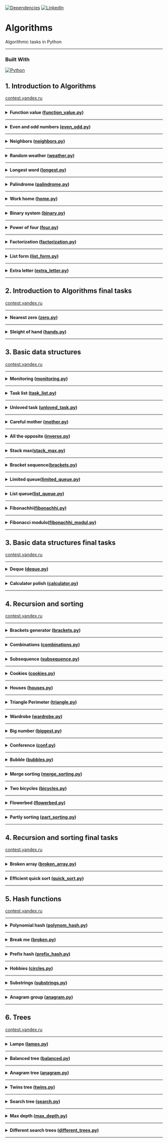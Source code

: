[![Dependencies][dependency-shield]][dependency-url]
[![LinkedIn][linkedin-shield]][linkedin-url]

# Algorithms

Algorithmic tasks in Python

---

### Built With

[![Python][Python.io]][Python-url]

## 1. Introduction to Algorithms

[contest.yandex.ru](https://contest.yandex.ru/contest/23389/problems/)

---

<details>
<summary>
<b>Function value (<a href="introduction_to_algorithms/function_value.py">function_value.py</a>)</b>
</summary>

#### Description

Vasya is doing a math test: he calculates the value of functions at various points. The weather is fine, and friends
invite Vasya to go for a walk. But the boy decided to finish the test first and only after that go to his friends.
Unfortunately, Vasya does not know how to program yet. But you know how. Help Vasya write the code for the function that
calculates y = ax2 + bx + c. Write a program that will use the coefficients a, b, c and the number x to display the
value of the function at the point x.

#### Enter form

Integers a, x, b, c are given as input separated by a space. At the end of the input is a line break.

#### Expected output

Print one number — the value of the function at the point x.

#### Example

Enter: -8 -5 -2 7
Output: -183

</details>

------

<details>
<summary>
<b>Even and odd numbers (<a href="introduction_to_algorithms/even_odd.py">even_odd.py</a>)</b>
</summary>

#### Description

Imagine an online subway game where the player presses a button and three random numbers appear on the screen. If all
three numbers are of the same parity, the player wins.

Write a program that uses three numbers to determine whether a player has won or not.

#### Enter form

The first line contains three random integers a, b and c. Numbers do not exceed 109 modulo.

#### Expected output

Print "WIN" if the player won, and "FAIL" otherwise.

#### Example

Enter: 7 11 7
Output: WIN

</details>

------
<details>
<summary>
<b>Neighbors (<a href="introduction_to_algorithms/neighbors.py">neighbors.py</a>)</b>
</summary>

#### Description

Given a matrix. You need to write a function that for an element returns all of its neighbors. A neighbor is an element
that is one cell away from the current one to the left, right, up, or down. Diagonal elements are not considered
adjacent.

For example, in matrix A, neighboring elements for (0, 0) will be 2 and 0. And for (2, 1) - 1, 2, 7, 7.

![neighbors.png](neighbors.png)

#### Enter form

The first line contains n — the number of matrix rows. In the second - the number of columns m. The numbers m and n do
not exceed 1000. The next n lines contain a matrix. The elements of the matrix are integers, modulo not exceeding 1000.
The last two lines contain the coordinates of the element whose neighbors are to be found. Indexing starts from zero.

#### Expected output

Type the numbers you need in ascending order, separated by a space.

#### Example

Enter:  
4  
3  
1 2 3  
0 2 6  
7 4 1  
2 7 0  
3  
0

Output: 7 7

</details>

------

<details>
<summary>
<b>Random weather (<a href="introduction_to_algorithms/weather.py">weather.py</a>)</b>
</summary>

#### Description

Your city's weather service has decided to explore the weather in a new way.

Under the air temperature on a particular day, we mean the maximum temperature on that day.

Under the randomness of the weather for n days, the service understands the number of days in which the temperature is
strictly higher than the day before (if such exists) and on the day after the current one (if such exists). For example,
if for 5 days the maximum air temperature was [1, 2, 5, 4, 8] degrees, then the randomness for this period is 2: the
described conditions were fulfilled on the 3rd and 5th days.

Determine the chaotic weather for this period from daily temperature readings.

Note that if the number of readings is n=1, then the only day will be chaotic.

#### Enter form

The first line contains an integer n, the length of the measurement period in days, 1 ≤ n≤ 105. The second line contains
n integers, the temperature values on each of the n days. Temperature values do not exceed 273 modulo.

#### Expected output

Print a single number — randomness for the given period.

#### Example

Enter:  
7  
-1 -10 -8 0 2 0 5

Output: 3

</details>

------

<details>
<summary>
<b>Longest word (<a href="introduction_to_algorithms/longest.py">longest.py</a>)</b>
</summary>

#### Description

To prepare for the seminar, Gaucher should read an article on effective management. Since Gosha wants to plan the day in
advance, he needs to estimate the complexity of the article.

He came up with this evaluation method: a random sentence is taken from the text and the longest word is searched for in
it. Its length will be the conditional complexity of the article.

Help Gosha cope with this task.

#### Enter form

The first line contains the text length L (1 ≤ L ≤ 105).

The next line contains text consisting of lowercase Latin letters and spaces. A word is a sequence of letters not
separated by spaces. Spaces can be at the very beginning of the line and at the very end of it. The text ends with a
line break, this character is not included in the number of other L characters.

#### Expected output

In the first line print the longest word. In the second line print its length. If there are several suitable words,
print the one that occurs first.

#### Example

Enter:  
19  
i love segment tree

Output:  
segment  
7

</details>

------

<details>
<summary>
<b>Palindrome (<a href="introduction_to_algorithms/palindrome.py">palindrome.py</a>)</b>
</summary>

#### Description

Help Vasya understand if the phrase will be a palindrome‎. Only letters and numbers are counted, uppercase and lowercase
letters are considered the same.

The solution should run in O(N), where N is the length of the input string.

#### Enter form

A single line contains a phrase or a word. Letters can only be Latin. The length of the text does not exceed 20,000
characters.

The phrase can consist of lowercase and uppercase Latin letters, numbers, punctuation marks.

#### Expected output

Print "True" if the phrase is a palindrome, and "False" if it is not.

#### Example

Enter: A man, a plan, a canal: Panama

Output: True

</details>

------

<details>
<summary>
<b>Work home (<a href="introduction_to_algorithms/home.py">home.py</a>)</b>
</summary>

#### Description

Vasya has implemented a function that converts an integer from decimal to binary. But it doesn't seem to work out very
well.

Try to write a more efficient program.

Do not use the built-in language tools for converting numbers into binary representation.

#### Enter form

The input is an integer in the range from 0 to 10000.

#### Expected output

Print the binary representation of this number.

#### Example

Enter: 5

Output: 101

</details>

------

<details>
<summary>
<b>Binary system (<a href="introduction_to_algorithms/binary.py">binary.py</a>)</b>
</summary>

#### Description

Timothy wrote down two numbers in the binary system and asked Gosha to print their sum, also in the binary system. The
ability to add binary numbers built into the programming language cannot be used. Help Gosha solve the problem.

The solution should run in O(N), where N is the number of digits of the maximum number in the input.

#### Enter form

Two numbers in binary notation, each on a separate line. The length of each number does not exceed 10,000 characters.

#### Expected output

One number in the binary system.

#### Example

Enter:  
1010  
1011

Output: 10101

</details>

------

<details>
<summary>
<b>Power of four (<a href="introduction_to_algorithms/four.py">four.py</a>)</b>
</summary>

#### Description

Write a program that determines whether a positive integer is a power of 4.

Hint: the power of four will be all numbers of the form 4n, where n is a non-negative integer.

#### Enter form

The input is an integer in the range from 1 to 10000.

#### Expected output

Print "True" if the number is a power of four, "False" otherwise.

#### Example

Enter: 15

Output: False

</details>

------

<details>
<summary>
<b>Factorization (<a href="introduction_to_algorithms/factorization.py">factorization.py</a>)</b>
</summary>

#### Description

The fundamental theorem of arithmetic says: any number can be decomposed into a product of prime factors in a unique
way, up to their permutation. For example:

The number 8 can be represented as 2 × 2 × 2.
The number 50 is like 2 x 5 x 5 (or 5 x 5 x 2, or 5 x 2 x 5). The three variants differ only in the order of the
multipliers.
Factoring a number into prime factors is called factoring a number.

Write a program that factorizes the given number.

#### Enter form

The single line contains the number n (2 ≤ n ≤ 109) to be factorized.

#### Expected output

Print, in non-decreasing order, the prime factors into which the number n is decomposed.

#### Example

Enter: 100

Output: 2 2 5 5

</details>

------

<details>
<summary>
<b>List form (<a href="introduction_to_algorithms/list_form.py">list_form.py</a>)</b>
</summary>

#### Description

Vasya asked Alla to help solve the problem. This time in informatics.

For a non-negative integer X, the list form is an array of its digits from left to right. For example, for 1231 the list
form would be [1,2,3,1]. The input is the number of digits of the number X, the list form of the non-negative number X
and the non-negative number K. The number K does not exceed 10000. The length of the number X does not exceed 1000.

We need to return the list form of the number X + K.

#### Enter form

The first line contains the length of the list form of the number X. The next line contains the list form itself with
digits separated by a space.

The last line contains the number K, 0 ≤ K ≤ 10000.

#### Expected output

Output the list form of the number X+K.

#### Example

Enter:  
4  
1 2 0 0  
34

Output: 1 2 3 4

</details>

------


<details>
<summary>
<b>Extra letter (<a href="introduction_to_algorithms/extra_letter.py">extra_letter.py</a>)</b>
</summary>

#### Description

Vasya really likes problems about strings, so he came up with his own. There are 2 strings s and t, consisting only of
lowercase letters. The string t is obtained by mixing the letters of the string s and adding 1 letter at a random
position. You need to find the added letter.

#### Enter form

The input is strings s and t, separated by a line break. Line lengths do not exceed 1000 characters. Lines are not
empty.

#### Expected output

Print the extra letter.

#### Example

Enter:  
abcd  
abcde

Output: e

</details>

------

## 2. Introduction to Algorithms final tasks

[contest.yandex.ru](https://contest.yandex.ru/contest/23390/problems/)

---

<details>
<summary>
<b>Nearest zero (<a href="introduction_to_algorithms_final_tasks/zero.py">zero.py</a>)</b>
</summary>

#### Description

Timothy is looking for a place to build a house for himself. The street he wants to live on has length n, that is, it
consists of n identical consecutive sections. Each plot is either empty or a house has already been built on it.

Sociable Timothy does not want to live far from other people on this street. Therefore, it is important for him to know
for each site the distance to the nearest empty site. If the plot is empty, this value will be equal to zero - the
distance to itself.

Help Timofey calculate the required distances. For this you have a street map. Houses in the city of Timothy were
numbered in the order in which they were built, so their numbers on the map are not ordered in any way. Empty areas are
marked with zeros.

#### Enter form

The first line contains the length of the street —– n (1 ≤ n ≤ 106). The next line contains n non-negative integers —
the numbers of houses and designations of empty plots on the map (zeroes). It is guaranteed that there is at least one
zero in the sequence. House numbers (positive numbers) are unique and do not exceed 109.

#### Expected output

For each segment, print the distance to the nearest zero. Output the numbers on one line, separating them with spaces.

#### Example

Enter:  
5  
0 1 4 9 0

Output: 0 1 2 1 0

</details>

------

<details>
<summary>
<b>Sleight of hand (<a href="introduction_to_algorithms_final_tasks/hands.py">hands.py</a>)</b>
</summary>

#### Description

The game "Speed typing simulator" is a field of 4x4 keys. In it, at each round, a configuration of numbers and points
appears. Either a dot or a number from 1 to 9 is written on the key.

At time t, the player must simultaneously press all the keys on which the number t is written. Gosha and Timofey can
press k keys each at the same time. If at time t all the necessary keys are pressed, then the players get 1 point.

Find the number of points that Gosha and Timofey can earn if they press the keys together.

![hands.png](hands.png)

#### Enter form

The first line contains an integer k (1 ≤ k ≤ 5).

In the next four lines, the type of the simulator is specified - 4 characters in each line. Each character is either a
dot or a number from 1 to 9. The characters on the same line are consecutive and are not separated by spaces.

#### Expected output

Print a single number, the maximum number of points that Gosha and Timofey can get.

#### Example

Enter:  
2  
1231  
2..2  
2..2  
2..2

Output: 2

</details>

------

## 3. Basic data structures

[contest.yandex.ru](https://contest.yandex.ru/contest/23758/problems/)

---

<details>
<summary>
<b>Monitoring (<a href="basic_data_structures/monitoring.py">monitoring.py</a>)</b>
</summary>

#### Description

Alla received a task related to monitoring the operation of various servers. It is required to understand how long
certain requests are processed on specific servers. This information must be stored in a matrix, where the column number
corresponds to the request ID, and the row number corresponds to the server ID. Alla mixed up rows and columns in
places. It happens to everyone. Help her fix the bug.

There is an m × n matrix. You need to write a function that transposes it.

The transposed matrix is obtained from the original matrix by replacing rows with columns.

For example, for matrix A (on the left), the following matrix will be transposed (on the right):

![monitoring.png](monitoring.png)

#### Enter form

The first line contains the number n — the number of matrix rows.
The second line contains m — the number of columns, m and n do not exceed 1000. The next n lines contain a matrix. The
numbers in it do not exceed 1000 in absolute value.

#### Expected output

The function should print the elements of the list, one per line.

#### Example

Enter:  
4  
3  
1 2 3  
0 2 6  
7 4 1  
2 7 0

Output:
1 0 7 2  
2 2 4 7  
3 6 1 0

</details>

------

<details>
<summary>
<b>Task list (<a href="basic_data_structures/task_list.py">task_list.py</a>)</b>
</summary>

#### Description

Vasya needs to print out his to-do list for today. Help him: write a function that prints all of his cases. It is known
that Vasya has no more than 5000 cases
Attention: in this task it is not necessary to read the input data. You only need to write a function that takes the
head of the list as input and prints its elements. The following is a description of a structure that defines a list
node.

#### Enter form

-||-

#### Expected output

The function should print the elements of the list, one per line.

</details>

------

<details>
<summary>
<b>Unloved task (<a href="basic_data_structures/unloved_task.py">unloved_task.py</a>)</b>
</summary>

#### Description

Vasya thinks about what he can not do from the to-do list that he has compiled. But it seems that all points are very
important! Vasya decides to think of a number and delete the case that goes under this number. The to-do list is
presented as a singly linked list. Write a solution function that takes as input the head of the list and the number of
the case to be deleted and returns the head of the updated list.

Attention: in this task it is not necessary to read the input data. You only need to write a function that takes as
input the head of the list and the number of the element to be removed and returns the head of the updated list.

#### Enter form

-||-

#### Expected output

Return the head of the list that has the desired element removed.

</details>

------

<details>
<summary>
<b>Careful mother (<a href="basic_data_structures/mother.py">mother.py</a>)</b>
</summary>

#### Description

Vasya's mother wants to know what her son plans to do and when. Help her: write a solution function that determines the
index of the first occurrence of the value passed to it as input in the linked list, if the value is present.
Attention: in this task it is not necessary to read the input data. You only need to write a function that takes the
head of the list and the element you are looking for as input, and returns an integer - the index of the found element
or -1.

#### Enter form

The input function takes the head of a singly linked list and the element to be found. The list length does not exceed
10000 elements. The list is never empty.

#### Expected output

The function returns the index of the first occurrence of the searched element in the list (indexing starts from zero).
If the element is not found, -1 should be returned.

</details>

------

<details>
<summary>
<b>All the opposite (<a href="basic_data_structures/inverse.py">inverse.py</a>)</b>
</summary>

#### Description

Vasya decided to confuse his mother by doing things in reverse order. His to-do list is now stored in a doubly linked
list. Write a function that returns a list in reverse order.
Attention: in this task it is not necessary to read the input data. You only need to write a function that takes the
head of a doubly linked list as input and returns the head of a reversed list. Below is a description of the structure
that defines the top of the list.

#### Enter form

The function takes as input a single argument, the head of a doubly linked list.
The list length does not exceed 1000 elements. The list is never empty.

#### Expected output

The function should return the head of the expanded list.

</details>

------

<details>
<summary>
<b>Stack max(<a href="basic_data_structures/stack_max.py">stack_max.py</a>)</b>
</summary>

#### Description

You need to implement a StackMax class that supports the operation of determining the maximum among all elements in the
stack. The class must support the operations push(x), where x is an integer, pop() and get_max().

#### Enter form

The first line contains one number n — the number of commands, which does not exceed 10000. The next n lines contain
commands. Commands can be of the following types:

push(x) - push the number x to the stack;
pop() - remove a number from the top of the stack;
get_max() - print the maximum number on the stack;
If the stack is empty, print "None" when calling the get_max() command, and "error" for the pop() command.

#### Expected output

For each get_max() command, print the result of its execution. If the stack is empty, print "None" for the get_max()
command. If there is a removal from an empty stack, print "error".

#### Example

Enter:  
8  
get_max  
push 7  
pop  
push -2  
push -1  
pop  
get_max  
get_max

Output:  
None  
-2  
-2

</details>

------

<details>
<summary>
<b>Bracket sequence(<a href="basic_data_structures/brackets.py">brackets.py</a>)</b>
</summary>

#### Description

Here is the task that Timofey offered at the interview to one of the candidates. If you have not come across it yet,
then you will surely come across it - it is quite popular.

Given a bracket sequence. We need to determine if it is correct.

We will adhere to the following definition:

the empty string is a valid bracket sequence;
a regular bracket sequence taken in brackets of the same type is a regular bracket sequence;
a correct bracket sequence with a correct bracket sequence attached to the left or right is also correct.
The input is a sequence of brackets of three types: [], (), {}.
Write a function is_correct_bracket_seq that takes a bracket sequence as input and returns True if the sequence is
correct, False otherwise.

#### Enter form

The input is a single string containing a bracket sequence. The brackets are written in a row, without spaces.

#### Expected output

Print "True" or "False".

#### Example

Enter:  
8  
get_max  
push 7  
pop  
push -2  
push -1  
pop  
get_max  
get_max

Output:  
None  
-2  
-2

</details>

------

<details>
<summary>
<b>Limited queue(<a href="basic_data_structures/limited_queue.py">limited_queue.py</a>)</b>
</summary>

#### Description

Astrologers have announced a day of limited queues. Timofey needs to write a MyQueueSized class that takes a max_size
parameter, which means the maximum allowable number of elements in the queue.

Help him - implement a program that will emulate the operation of such a queue. The functions to be supported are
described in the input format.

#### Enter form

The first line contains one number — the number of commands, it does not exceed 5000.
The second line specifies the maximum allowable queue size, it does not exceed 5000.
The commands follow, one per line. Commands can be of the following types:

push(x) - add the number x to the queue;
pop() - remove a number from the queue and print;
peek() - print the first number in the queue;
size() - return the size of the queue;
If the allowed queue size is exceeded, "error" should be displayed. When calling the pop() or peek() operations on an
empty queue, output "None".

#### Expected output

Print the results of the desired commands, one per line.

#### Example

Enter:  
8  
2  
peek  
push 5  
push 2  
peek  
size  
size  
push 1  
size

Output:  
None  
5  
2  
2  
error  
2

</details>

------

<details>
<summary>
<b>List queue(<a href="basic_data_structures/list_queue.py">list_queue.py</a>)</b>
</summary>

#### Description

Timothy's favorite variant of a queue is a queue written using a linked list. Help him make it happen. The queue must
support the execution of three commands:

get() - get the element at the head of the queue and remove it. If the queue is empty, print "error".
put(x) - add the number x to the queue
size() - display the current size of the queue

#### Enter form

The first line contains the number of commands n — an integer not exceeding 1000. Each of the next n lines contains
commands one line at a time.

#### Expected output

Print the answer to each query, one per line.

#### Example

Enter:  
10  
put -34  
put -23  
get  
size  
get  
size  
get  
get  
put 80  
size

Output:  
-34  
1  
-23  
0  
error  
error  
1

</details>

------

<details>
<summary>
<b>Fibonachhi(<a href="basic_data_structures/fibonachhi.py">fibonachhi.py</a>)</b>
</summary>

#### Description

Timothy had n (0≤n≤32) trainees. Each trainee wanted to be better than their predecessors, so
the i-trainee made as many commits as the sum of the previous two trainees. The first two interns were less proactive -
they made one commit each.
Let Fi - number of commits made i-trainee (trainees are numbered from zero). Then the following is done:
F0=F1=1. For all i≥2 it will be Fi=F(i−1)+F(i−2).Determine how much code the next intern will write - find Fn.
The solution must be implemented recursively.

#### Enter form

The input is n - is an integer in the range 0-32.

#### Expected output

Need to withdraw Fn.

#### Example

Enter:  5

Output:  8

</details>

------

<details>
<summary>
<b>Fibonacci modulo(<a href="basic_data_structures/fibonachhi_modul.py">fibonachhi_modul.py</a>)</b>
</summary>

#### Description

Timofey had a lot of trainees, as many as N (0 ≤ N ≤ 106) people. Each trainee wanted to be better than their
predecessors, so the i-th trainee made as many commits as the sum of the two previous trainees did. The first two
interns were less proactive - they made one commit each.

Let Fi be the number of commits made by the i-th trainee (the trainees are numbered from zero). The first two trainees
made one commit each: F0=F1=1. For all i≥ 2 we have Fi=Fi−1+Fi−2.

Determine how much code the next trainee will write - find the last k digits of the number Fn.

#### Enter form

The first line contains two space-separated integers n (0 ≤ n ≤ 106) and k (1 ≤ k ≤ 8).

#### Expected output

Print a single number, the last k digits of Fn.

If the desired number has less than k digits, then print the number itself without leading zeros.

#### Example

Enter:  10 1

Output:  9

</details>

------

## 3. Basic data structures final tasks

[contest.yandex.ru](https://contest.yandex.ru/contest/23759/problems)

---

<details>
<summary>
<b>Deque (<a href="basic_data_structures_final_tasks/deque.py">deque.py</a>)</b>
</summary>

#### Description

Gosha implemented the Dec data structure, the maximum size of which is determined by a given number. Methods push_back(
x), push_front(x), pop_back(), pop_front() worked correctly. But, if there were many elements in the deck, the program
worked for a very long time. The fact is that not all operations were performed in O(1). Help Gosh! Write an efficient
implementation.

Attention: when implementing, use a ring buffer.

#### Enter form

The first line contains the number of commands n — an integer not exceeding 100000. The second line contains the number
m — the maximum deque size. It does not exceed 50000. The next n lines contain one of the commands:

push_back(value) - add an element to the end of the deque. If the deque already contains the maximum number of elements,
print "error".  
push_front(value) - add an element to the front of the deque. If the deque already contains the maximum number of
elements, print "error".  
pop_front() - Display the first element of the deque and remove it. If deque was empty, print "error".  
pop_back() - print the last element of the deque and remove it. If deque was empty, print "error".
Value is an integer, modulo not exceeding 1000.

#### Expected output

Print the result of each command on a separate line. No output is required for successful push_back(x) and push_front(x)
requests.

#### Example

Enter:  
7  
10  
push_front -855  
push_front 0  
pop_back  
pop_back  
push_back 844  
pop_back  
push_back 823

Output:  
-855  
0  
844

</details>

------

<details>
<summary>
<b>Calculator polish (<a href="basic_data_structures_final_tasks/calculator.py">calculator.py</a>)</b>
</summary>

#### Description

The task is related to reverse Polish notation. It is used to parse arithmetic expressions. It is also sometimes called
postfix notation.

In postfix notation, the operands are placed before the operator signs.

Example 1:
3 4+
means 3 + 4 and equals 7

Example 2:
12 5 /
Since the division is integer, the result is 2.

Example 3:
10 2 4 * -
means 10 - 2 * 4 and equals 2

Let's take a closer look at the last example:

The * sign is immediately after the numbers 2 and 4, which means that you need to apply the operation that this sign
denotes to them, that is, multiply these two numbers. As a result, we get 8.

After that, the expression will take the form:

10 8 -

The minus operation must be applied to the two numbers preceding it, that is, 10 and 8. As a result, we get 2.

Let's consider the algorithm in more detail. To implement it, we will use the stack.

To calculate the value of an expression written in reverse Polish notation, you need to read the expression from left to
right and follow these steps:

Input character processing:
If an operand is given as input, it is pushed onto the top of the stack.
If an operation sign is given to the input, then this operation is performed on the required number of values taken from
the stack in the order of addition. The result of the performed operation is placed on the top of the stack.
If the input character set is not fully processed, go to step 1.
After the input character set has been completely processed, the result of the expression evaluation is at the top of
the stack. If there are several numbers left on the stack, then only the top element should be displayed.
A note about negative numbers and division: in this problem, division refers to mathematical integer division. This
means that it always rounds down. Namely: if a / b = c, then b ⋅ c is the largest number that does not exceed a and is
simultaneously divisible by b without remainder.

For example, -1 / 3 = -1. Be careful: in C++, Java, and Go, for example, number division works differently.

In the current problem, it is guaranteed that there is no division by a negative number.

#### Enter form

The single line contains an expression written in reverse Polish notation. Numbers and arithmetic operations are written
with a space.

Operations can be given as input: +, -, *, / and numbers, modulo not exceeding 10000.

It is guaranteed that the value of intermediate expressions in the test data modulo is not more than 50000.

#### Expected output

Print a single number — the value of the expression.

#### Example

Enter: 7 2 + 4 * 2 +

Output: 38

</details>

------

## 4. Recursion and sorting

[contest.yandex.ru](https://contest.yandex.ru/contest/24734/problems/)

---

<details>
<summary>
<b>Brackets generator (<a href="recursion_sorting/brackets.py">brackets.py</a>)</b>
</summary>

#### Description

Rita, on behalf of Timothy, puts things in order in the correct bracket sequences (PSP), consisting only of
parentheses (). To do this, it needs to generate all PSPs of length 2n in alphabetical order — the alphabet consists
of ( and ) and the opening parenthesis comes before the closing one.

Help Rita — write a program that, given n, will output all the PSPs in the required order.

Let's consider the second example. It is necessary to derive the PSP from four characters. There are only two of them:

(())
()()
(()) comes before ()(), since their first character is the same, and the second position of the first PSP is (, which
comes before ).

#### Enter form

The function takes n as input, an integer from 0 to 10.

#### Expected output

The function should print all possible bracket sequences of the given length in alphabetical (lexicographical) order.

#### Example

Enter: 3

Output:  
((()))  
(()())  
(())()  
()(())  
()()()

</details>

------

<details>
<summary>
<b>Combinations (<a href="recursion_sorting/combinations.py">combinations.py</a>)</b>
</summary>

#### Description

On the keyboard of old mobile phones, each number corresponded to several letters. Like that:

2:'abc',  
3:'def',  
4:'ghi',  
5:'jkl',  
6:'mno',  
7:'pqrs',  
8:'tuv',  
9:'wxyz'

You know in what order the phone buttons were pressed, excluding repetitions. Type all combinations of letters that can
be typed in such a sequence of clicks.

#### Enter form

The input is a string consisting of numbers 2-9 inclusive. The string length does not exceed 10 characters.

#### Expected output

Output all possible combinations of letters separated by spaces.

#### Example

Enter: 23

Output: ad ae af bd be bf cd ce cf

</details>

------

<details>
<summary>
<b>Subsequence (<a href="recursion_sorting/subsequence.py">subsequence.py</a>)</b>
</summary>

#### Description

Gosha likes to play the game "Subsequence": given 2 strings, and you need to figure out if the first one is a
subsequence of the second one. When the lines are long enough, it's very difficult to answer this question just by
looking at them. Help Gosha write a function that solves this problem.

#### Enter form

The first line contains the string s.

The second contains the string t.

Both strings consist of small Latin letters, string lengths do not exceed 150000. The strings cannot be empty.

#### Expected output

Print True if s is a subsequence of t, otherwise False.

#### Example

Enter:  
abc  
ahbgdcu

Output: True

</details>

------

<details>
<summary>
<b>Cookies (<a href="recursion_sorting/cookies.py">cookies.py</a>)</b>
</summary>

#### Description

Vasya's classmates came to visit. His mother decided to treat the children with cookies.

But not everything is so simple. Cookies can be of different sizes. And every child has a greed factor - the minimum
size of a cookie that he will take. We need to find out how many guys will be satisfied in the best case, when they
perform optimally.

Each child can take no more than one cookie.

#### Enter form

The first line contains n — the number of children.

The second contains n space-separated numbers, each of which is the child's greed factor. These are natural numbers not
exceeding 1000.

The next line contains number m, the number of cookies.

Next — m natural numbers separated by a space — the size of the cookies. The sizes of cookies do not exceed 1000.

Both numbers n and m do not exceed 10000.

#### Expected output

You need to print one number - the number of children who will be satisfied

#### Example

Enter:  
2  
1 2  
3  
2 1 3

Output: 2

</details>

------

<details>
<summary>
<b>Houses (<a href="recursion_sorting/houses.py">houses.py</a>)</b>
</summary>

#### Description

Timofey decided to buy several houses in the famous Algos archipelago among developers. He found n ads for sale, where
the cost of each house is indicated in Algos francs. And Timothy has k francs. Help him determine what is the largest
number of houses on the Algos he can buy for this money.

#### Enter form

The first line contains space-separated natural numbers n and k.

n is the number of houses that Timofey considers, it does not exceed 100,000;

k - total budget, does not exceed 100000;

The next line contains n house prices separated by a space. Each of the numbers does not exceed 100000. All values are
natural numbers.

#### Expected output

Print a single number — the maximum number of houses that Timothy can buy.

#### Example

Enter:  
3 1000  
350 999 200

Output: 2

</details>

------

<details>
<summary>
<b>Triangle Perimeter (<a href="recursion_sorting/triangle.py">triangle.py</a>)</b>
</summary>

#### Description

Before going to bed, Rita decided to play a game on her phone. An array of integers is given, in which each element
represents the length of a side of a triangle. It is necessary to determine the maximum possible perimeter of a triangle
made up of sides with lengths from a given array. Help Rita finish the game as soon as possible and go to bed.

Recall that three segments with lengths a ≤ b ≤ c can form a triangle if the triangle inequality holds: c < a + b

Let's take an example:
given the lengths of the sides 6, 3, 3, 2. Let's try to choose 6 as the largest side. The triangle inequality cannot be
satisfied, since 3, 3, 2 are left - the maximum sum of them is 6.

Without the six, the remaining three segments already form a triangle with sides 3, 3, 2.
The inequality is true: 3 < 3+ 2. The perimeter is 3 + 3 + 2 = 8.

#### Enter form

The first line contains the number of segments n, 3≤ n≤ 10000.

The second line contains n non-negative numbers not exceeding 10,000, the lengths of the segments.

#### Expected output

You need to print one number - the largest perimeter of the triangle.

It is guaranteed that there is always a triple of numbers that can form a triangle.

#### Example

Enter:  
4  
6 3 3 2

Output: 8

</details>

------

<details>
<summary>
<b>Wardrobe (<a href="recursion_sorting/wardrobe.py">wardrobe.py</a>)</b>
</summary>

#### Description

Rita decided to keep only three colors of clothes: pink, yellow and crimson. With the other colors out of the way, Rita
wanted to sort her new wardrobe by color. First, things should go pink, then - yellow, and at the end - raspberry. Help
Rita cope with this task.

#### Enter form

The first line contains the number of items in the wardrobe: n - it does not exceed 1000000. The second line contains an
array that specifies the color for each item. Pink is 0, yellow is 1, magenta is 2.

#### Expected output

It is necessary to output the colors of objects in the correct order, separated by a space.

#### Example

Enter:  
7  
0 2 1 2 0 0 1

Output: 0 0 0 1 1 2 2

</details>

------

<details>
<summary>
<b>Big number (<a href="recursion_sorting/biggest.py">biggest.py</a>)</b>
</summary>

#### Description

In the evening, the guys decided to play the game "Big Number".
Numbers are given. It is necessary to determine what is the largest number that can be formed from them.

#### Enter form

The first line contains n — the number of numbers. It does not exceed 100.
The second line contains n space-separated non-negative numbers, each of which does not exceed 1000.

#### Expected output

You need to print the largest number that can be made from the given numbers.

#### Example

Enter:  
3  
15 56 2

Output: 56215

</details>

------

<details>
<summary>
<b>Conference (<a href="recursion_sorting/conf.py">conf.py</a>)</b>
</summary>

#### Description

The IT conference was attended by students from different universities from all over the country. For each student, the
ID of the university where he studies is known.

Timofey suggested to Rita to find out from which k universities the largest number of students came to the conference.

#### Enter form

The first line gives the number of students in the list — n (1 ≤ n ≤ 15,000).

The second line contains n space-separated integers — the university ID of each student. Each number ranges from 0 to
10,000.

The third line contains one number k.

#### Expected output

Print space-separated k IDs of universities with the maximum number of participants. They should be sorted in descending
order of popularity (by the number of guests from a particular university). If more than one university has the same
number of students, then display their IDs in ascending order.

#### Example

Enter:  
7  
1 2 3 1 2 3 4  
3

Output: 1 2 3

</details>

------

<details>
<summary>
<b>Bubble (<a href="recursion_sorting/bubbles.py">bubbles.py</a>)</b>
</summary>

#### Description

At each iteration, we go through the array, comparing pairs of adjacent elements in turn. If the element at position I
is greater than the element at position i + 1, swap them. After the first iteration, the largest element will pop up at
the end of the array.

We go through the array, performing the specified actions until, at the next iteration, it turns out that the exchanges
are no longer needed, that is, the array has already been sorted.

After no more than n – 1 iterations, the execution of the algorithm ends, since at each iteration at least one element
is in the correct position.

Help Gosha write the code for the algorithm.

#### Enter form

The first line contains a natural number n — the length of the array, 2 ≤ n ≤ 1000.
The second line contains n space-separated integers.
Each of the numbers does not exceed 1000 in absolute value.

Note that only 2 rows need to be read: the value n and the input array.

#### Expected output

After each pass through the array, on which some elements are swapped, output its intermediate state.
Thus, if the sorting is completed in k iterations changing the array, then you need to output k lines with n numbers
each — the elements of the array after each of the iterations.
If the array was originally sorted, then just output it.

#### Example

Enter:  
5  
4 3 9 2 1

Output:  
3 4 2 1 9  
3 2 1 4 9  
2 1 3 4 9  
1 2 3 4 9

</details>

------

<details>
<summary>
<b>Merge sorting (<a href="recursion_sorting/merge_sorting.py">merge_sorting.py</a>)</b>
</summary>

#### Description

Gaucher was given the task of writing a beautiful merge sort. Therefore, Gaucher must implement separately the merge
function and the merge_sort function.

* The merge function takes two sorted arrays, merges them into one sorted array, and returns it. If the required
  signature
  is merge(array, left, mid, right), then the first array is given as a half-interval [left,mid) array, and the second -
  a half-interval [mid,right) array.
* The merge_sort function takes some subarray to be sorted. A subarray is defined by a half-interval - its beginning and
  end. The function must sort the subarray passed to it, it does not return anything.
* The merge_sort function splits a half-interval into two halves and recursively calls the sort separately for each.
  Then the two sorted arrays are merged into one using merge.

Note that it is the half-intervals that are passed to the function. [begin,end), that is, the right end is not included.
For example, if you call merge_sort(arr, 0, 4), where arr=[4,5,3,0,1,2], then
only the first four elements will be sorted, the modified array will look like arr=[0,3,4,5,1,2].
Implement these two functions.

#### Enter form

The array passed to the function consists of integers not exceeding in absolute value 10(9). The length of the range to
be sorted does not exceed 10(5).

</details>

------

<details>
<summary>
<b>Two bicycles (<a href="recursion_sorting/bicycles.py">bicycles.py</a>)</b>
</summary>

#### Description

Vasya decided to save up money for two identical bicycles - for himself and his sister. Vasya has a piggy bank, into
which he can add money every day (if, of course, he has such a financial opportunity). In the process of accumulation,
Vasya does not take money out of the piggy bank.

You have information about the growth of Vasya's savings - how much money Vasya had in the piggy bank on each day.

Your task is to determine, given the cost of the bicycle,

the first day on which Vasya could buy one bike,
and the first day Vasya could buy two bicycles.

#### Enter form

The first line contains the number of days n during which Vasya's savings were observed. 1 ≤ n ≤ 10(6).

The next line contains n non-negative integers. The numbers are in non-decreasing order. Each of the numbers does not
exceed 10(6).

The third line contains a positive integer s — the cost of the bike. This number does not exceed 10(6).

#### Expected output

You need to display two numbers — the numbers of days according to the condition of the problem.

If the required amount was not found in the piggy bank, you need to return -1 instead of the day number.

#### Example

Enter:  
6  
1 2 4 4 4 4  
3

Output: 3 -1

</details>

------

<details>
<summary>
<b>Flowerbed (<a href="recursion_sorting/flowerbed.py">flowerbed.py</a>)</b>
</summary>

#### Description

Alla wanted to have narrow flower beds with tulips under her window. On the diagram of the land plot, flower beds are
indicated simply by horizontal segments lying on one straight line. n gardeners were hired for landscaping. Each of them
processed some segment on the diagram. The process was not very well organized, sometimes the same segment or part of it
could be processed by several gardeners at once. Thus, the segments cultivated by two different gardeners merge into
one. The continuous processed segment will then become a flower bed. It is necessary to determine the boundaries of
future flower beds.
Consider examples.
Example 1:
Two identical segments [7,8] and [7,8] merge into one, but then they are covered by a segment [6,10]. Thus, we have two
flower beds with coordinates [2,3] and [6,10].
Example 2
Segments [2,3],[3,4] and [3,4] merge into one piece [2,4]. Line segment [5,6] does not merge with anyone, add it to the
answer.

#### Enter form

327 / 5,000
Translation results
Translation result
The first line contains the number of gardeners n. The number of gardeners does not exceed 100000.In the next n the rows
contain space-separated coordinates of the flowerbeds in the following format: start end, where start is the
start coordinate, end is the end coordinate. Both numbers are integers, non-negative and do not exceed 10(7) start is
strictly less than end.

#### Expected output

You need to display the coordinates of each of the resulting flower beds in separate lines. The data should be displayed
in sorted order - first the flowerbeds with smaller coordinates, then - with larger ones.

#### Example

Enter:  
4  
7 8  
7 8  
2 3  
6 10

Output:   
2 3  
6 10

</details>

------


<details>
<summary>
<b>Partly sorting (<a href="recursion_sorting/part_sorting.py">part_sorting.py</a>)</b>
</summary>

#### Description

After Gosha learned about merge sort and quick sort, he decided to come up with his own sorting method, which would
involve dividing the data into parts.
He named his sorting Partial.
This method can sort n unique numbers a1, a2, … , an ranging from 0 to n - 1.
The sorting algorithm consists of three steps:

* Split the original sequence into k blocks B1, …, Bk. Blocks can have different sizes. If block size i is si, then B1
  ={
  a1, …, as1 }, B2 = { as1 + 1, … , as1 + s2 } and so on.
* Sort each of the blocks.
* Merge blocks - write first the sorted block B1, then B2, ... , Bk

Partial sorting is better than normal sorting if, in the first paragraph, we can break the sequence into a large
number of blocks. However, not every such partition is suitable. Determine the maximum number of blocks into which the
original sequence can be divided in order for the sort to work correctly.
Consider an example: a = [3, 2, 0, 1, 4, 6, 5].
The minimum size of the first block B1 is 4. If we take only the first two elements, then the sorted sequence will
start with a two, which is wrong. If you take the first three elements, then the sequence will start from zero, but
after it immediately go two. The first four elements already guarantee the correct prefix after the blocks are merged.
The four can be taken as an independent block of one element. The last two elements must be combined into a third block.
Thus:

B1 = { 3, 2, 0, 1 }
B2 = {4}
B3 = { 6, 5 }

In this example, the answer is 3. The maximum number of blocks is three.

#### Enter form

The first line contains n — the number of numbers to sort (n ≤ 1000).
The next line contains numbers from 0 to n - 1, which must be divided into blocks.

#### Expected output

Output the maximum number of blocks into which data can be divided using the Partial sort method.

#### Example

Enter:  
5  
1 0 2 3 4

Output: 4

</details>

------

## 4. Recursion and sorting final tasks

[contest.yandex.ru](https://contest.yandex.ru/contest/24735/problems/)

---

<details>
<summary>
<b>Broken array (<a href="recursion_sorting_final_tasks/broken_array.py">broken_array.py</a>)</b>
</summary>

#### Description

Alla made a mistake when copying from one data structure to another. She stored an array of numbers in a ring buffer.
The array was sorted in ascending order, and it was possible to find an element in it in logarithmic time. Alla copied
the data from the ring buffer into a regular array, but shifted the data of the original sorted sequence. Now the array
is not sorted. However, it is necessary to provide the ability to find an element in it for O(log n).
It can be assumed that the array contains only unique elements.

#### Enter form

The function takes an array of natural numbers and the desired number k. The length of the array does not exceed 10000.
Array elements and number k do not outweigh 10000. In the examples:
The first line contains a number n -- is the length of the array.
The second line contains a positive number - k is the desired element.
Further, in the line, separated by a space, is written n natural numbers are array elements.

#### Expected output

The function must return the index of the element equal to k, if there is one in the array (numbering from zero). If the
element is not found, the function should return − 1. The array cannot be changed.
To cut off inefficient solutions, your function will run from 100000 to 1000000 once.

#### Example

Enter:  
9  
5  
19 21 100 101 1 4 5 7 12

Output: 6

</details>

------

<details>
<summary>
<b>Efficient quick sort (<a href="recursion_sorting_final_tasks/quick_sort.py">quick_sort.py</a>)</b>
</summary>

#### Description

Timofey decided to organize a sports programming competition to find talented interns. Tasks are selected, participants
are registered, tests are written. It remains to figure out how the winner will be determined at the end of the
competition.

Each participant has a unique login. When the competition ends, two indicators will be attached to it: the number of
solved problems Pi and the size of the penalty Fi. The penalty is calculated for unsuccessful attempts and time spent on
the task.

Timofey decided to sort the table of results in the following way: when comparing two participants, the one with more
problems solved will go higher. If the number of solved problems is equal, the participant with the lowest penalty goes
first. If the penalties are the same, then the first one will be the one whose login comes earlier in alphabetical (
lexicographical) order.

Timofey ordered sweatshirts for the winners and went to the store to pick them up the day before. In his absence, he
commissioned you to implement a quick sort algorithm for the results table. Since Timothy loves sports programming and
doesn't like wasting RAM, your sorting implementation cannot consume O(n) additional memory for intermediate data (this
modification of quicksort is called "in-place").

How in-place quick sort works
As in the case of normal quicksort, which uses additional memory, you need to select a pivot element (eng. pivot), and
then reorder the array. Let's make it so that at first there are elements that do not exceed the pivot, and then -
greater than the pivot.

The sort is then called recursively on the two resulting parts. It is at the stage of dividing elements into groups in
the usual algorithm that additional memory is used. Now let's figure out how to implement this in-place step.

Suppose we have somehow chosen a reference element. Let's get two pointers left and right, which will initially point to
the left and right ends of the segment, respectively. Then we will move the left pointer to the right until it points to
an element smaller than the reference one. Similarly, we move the right pointer to the left while it is on the element
that exceeds the reference one. As a result, it turns out that to the left of left all elements exactly belong to the
first group, and to the right of right - to the second. Elements with pointers are out of order. Let's swap them (most
programming languages use the swap() function) and advance pointers to the next elements. We will repeat this action
until left and right collide.
The figure shows an example of splitting at pivot=5. The left pointer is blue, the right pointer is orange.

![quick_sort.png](quick_sort.png)

#### Enter form

The first line contains the number of participants n, 1 ≤ n ≤ 100 000.
Each of the next n lines contains information about one of the participants.
The i-th participant is described by three parameters:

* a unique login (a string of small Latin letters no longer than 20)
* the number of solved problems Pi
* fi fine
  Fi and Pi are integers ranging from 0 to 109.

#### Expected output

For a sorted list of participants, print their logins in order, one per line.

#### Example

Enter:  
5  
alla 4 100  
gena 6 1000  
gosha 2 90  
rita 2 90  
timofey 4 80

Output:  
gena  
timofey  
alla  
gosha  
rita

</details>

------

## 5. Hash functions

[contest.yandex.ru](https://contest.yandex.ru/contest/26205/problems/)

---

<details>
<summary>
<b>Polynomial hash (<a href="hash_functions/polynom_hash.py">polynom_hash.py</a>)</b>
</summary>

#### Description

Alla really liked the algorithm for calculating a polynomial hash. Help her write a function that computes the hash of
the string s. In this task, it is necessary to use their codes in the ASCII table as the values of individual
characters.

The polynomial hash is calculated using the formula:
![hash.png](hash.png)

#### Enter form

The first line contains a number a (1 ≤ a ≤ 1000) – the basis by which the hash is calculated.

The second line contains a number m (1 ≤ m ≤ 109) which is the modulus.

The third line contains a string s (0 ≤ |s| ≤ 106) consisting of uppercase and lowercase Latin letters.

#### Expected output

Print a non-negative integer - the hash of the given string.

#### Example

Enter:  
123  
100003  
hash

Output:   6080

</details>

------

<details>
<summary>
<b>Break me (<a href="hash_functions/broken.py">broken.py</a>)</b>
</summary>

#### Description

Gosha wrote a program that compares strings solely by their hashes. If the hash is equal, then the strings are equal.
Timothy saw this disgrace and instructed you to break Gosha's program so that the rest would be disrespectful.

In this problem, you will only need to find two different strings that, for a given hash function, will give the same
value.

Gosh uses the following hash function:
![hash.png](hash.png)

for a = 1000 and m = 123 987 123.
In this task, it is necessary to use their codes in the ASCII table as the values of individual characters.

#### Enter form

In the task, the only test without input

#### Expected output

Send two lines, one per line. Lines can only consist of small Latin letters and should not exceed 1000 characters each.
You don't need to send a code. The lines from the example cannot be used.

#### Example

Enter:  
ezhgeljkablzwnvuwqvp  
gbpdcvkumyfxillgnqrv

</details>

------

<details>
<summary>
<b>Prefix hash (<a href="hash_functions/prefix_hash.py">prefix_hash.py</a>)</b>
</summary>

#### Description

Alla did not stop there - now she wants to learn how to quickly calculate the hashes of arbitrary substrings of a given
string. Help her!

The input receives requests to calculate the hashes of different substrings. Each request should be answered in O(1). It
is permissible at the beginning of the program to make a pre-calculation for further work with the string.

Recall that the polynomial hash is calculated by the formula

![hash.png](hash.png)

In this task, it is necessary to use their codes in the ASCII table as the values of individual characters.

for a = 1000 and m = 123 987 123.
In this task, it is necessary to use their codes in the ASCII table as the values of individual characters.

#### Enter form

The first line contains a number a (1 ≤ a ≤ 1000) – the basis by which the hash is calculated. The second line contains
a number m (1 ≤ m ≤ 107) which is the modulus. The third line contains a string s (0 ≤ |s| ≤ 106) consisting of
uppercase and lowercase Latin letters.

The fourth line contains the number of requests t, a natural number from 1 to 105. Each of the next t lines contains two
space-separated numbers l and r, the indexes of the beginning and end of the next substring. (1 ≤ l ≤ r ≤ |s|).

#### Expected output

For each query print the hash of the substring given in the query on a separate line.

#### Example

Enter:  
1000  
1000009  
abcdefgh  
7  
1 1  
1 5  
2 3  
3 4  
4 4  
1 8  
5 8

Output:  
97  
225076  
98099  
99100  
100  
436420  
193195

</details>

------

<details>
<summary>
<b>Hobbies (<a href="hash_functions/circles.py">circles.py</a>)</b>
</summary>

#### Description

In the company where Timofey works, they take care of the leisure of employees and arrange various circles of interest.
When someone signs up for a class, the name of the circle is entered into the log.

Based on the entries in the log, make a list of all circles that at least one person goes to.

#### Enter form

The first line contains a natural number n, not exceeding 10 000 - the number of entries in the log.

The next n lines contain the names of circles.

#### Expected output

Print the unique names of the circles, one per line, in the order they appear in the input.

#### Example

Enter:  
8  
вышивание крестиком  
рисование мелками на парте  
настольный керлинг  
настольный керлинг  
кухня африканского племени ужасмай  
тяжелая атлетика  
таракановедение  
таракановедение

Output:  
вышивание крестиком  
рисование мелками на парте  
настольный керлинг  
кухня африканского племени ужасмай  
тяжелая атлетика  
таракановедение

</details>

------

<details>
<summary>
<b>Substrings (<a href="hash_functions/substrings.py">substrings.py</a>)</b>
</summary>

#### Description

The input is a string. It is necessary to determine the length of the largest substring that does not contain repeated
characters.

#### Enter form

One line consisting of lowercase Latin letters. The string length does not exceed 10,000.

#### Expected output

Output a natural number — the answer to the problem.

#### Example

Enter:  abcabcbb  
Output:  3

</details>

------

<details>
<summary>
<b>Anagram group (<a href="hash_functions/anagram.py">anagram.py</a>)</b>
</summary>

#### Description

Vasya decided to get rid of problems with pronunciation and become a singer. He turned to a speech pathologist for help.
He advised Vasya to perform an exercise called anagram grouping. As a preparatory step, you need to choose from a
variety of anagram strings.

Anagrams are strings that are obtained from each other by permuting characters. For example, the strings "SILENT" and "
LISTEN" are anagrams.

Help Vasya find anagrams.

#### Enter form

The first line contains a number n — the number of lines.

Then n lines are written into the line separated by a space.

n does not exceed 6000. The length of each line is no more than 100 characters.

#### Expected output

You need to output in sorted order the indexes of strings that are anagrams.

Each index group should be displayed on a separate line. Indexes within the same group must be sorted in ascending
order. Groups among themselves must be sorted in ascending order of the first index.

Please note that an anagram group can also consist of one line. For example, if there are no anagrams in the original
set, then you need to output n groups, each of which consists of one index.

#### Example

Enter:  
6  
tan eat tea ate nat bat

Output:  
0 4  
1 2 3  
5

</details>

------

## 6. Trees

[contest.yandex.ru](https://contest.yandex.ru/contest/26207/problems/)

---

<details>
<summary>
<b>Lamps (<a href="trees/lamps.py">lamps.py</a>)</b>
</summary>

#### Description

Gosha hung a garland on the wall in the form of a binary tree, in the nodes of which there are light bulbs. Each light
bulb has its own brightness. The light bulb brightness level corresponds to the number located in the tree node. Help
Gosha find the brightest bulb in the garland, that is, the one with the highest brightness.

![lamps.png](lamps.png)

#### Enter form

The input is the root of the tree.

#### Expected output

The function should return the maximum brightness value in the tree node.

</details>

------

<details>
<summary>
<b>Balanced tree (<a href="trees/balanced.py">balanced.py</a>)</b>
</summary>

#### Description

Gosha really enjoyed listening to Timothy's story about trees. Especially the part about balanced trees. He decided to
write a function that determines if the tree is balanced.
A tree is considered balanced if the left and right subtrees of each vertex differ in height by no more than one.
![balanced.png](balanced.png)

#### Enter form

The input is the root of the tree.

#### Expected output

The function should return True if the tree is balanced according to the criteria from the condition, otherwise it
should return False.

</details>

------

<details>
<summary>
<b>Anagram tree (<a href="trees/anagram.py">anagram.py</a>)</b>
</summary>

#### Description

Gosha and Alla play the game "Amazing Trees". Help the children determine if the tree they see is an anagram tree?
A tree is called an anagram if it is symmetrical about its center.
![anagram.png](anagram.png)

#### Enter form

The input is the root of the tree.

#### Expected output

The function should return True if the tree is anagram, otherwise it
should return False.

</details>

------

<details>
<summary>
<b>Twins tree (<a href="trees/twins.py">twins.py</a>)</b>
</summary>

#### Description

Gaucher was given two trees for his birthday. Timothy said that they are exactly the same. But, according to Gosha, they
are different.
Help resolve this philosophical debate!

![twins.png](twins.png)

#### Enter form

The roots of two trees are fed into the entrance.

#### Expected output

The function should return True if the trees are twins. Otherwise - False.

</details>

------

<details>
<summary>
<b>Search tree (<a href="trees/search.py">search.py</a>)</b>
</summary>

#### Description

Gosha understood what a search tree is and wanted to write a function that determines if a given tree is a search tree.
Values in the left subtree must be strictly less than, in the right - strictly greater than the value in the node.
Help Gosha with the implementation of this algorithm.

![search.png](search.png)

#### Enter form

The input is the root of the tree.

#### Expected output

The function should return True if the tree is a search tree. Otherwise - False.

</details>

------

<details>
<summary>
<b>Max depth (<a href="trees/max_depth.py">max_depth.py</a>)</b>
</summary>

#### Description

Alla wants to visit different islands of the Algosa archipelago. She made a map. The map is presented as a tree: the
root represents the center of the archipelago, the nodes represent other islands. And the leaves are distant islands
that Allah wants to get to.
Help Alla determine the maximum number of islands she needs to go through to make one trip from her starting island to
her destination, including her start and end points.

![max_depth.png](max_depth.png)

#### Enter form

The input is the root of the tree.

#### Expected output

The function must return a number equal to the maximum number of islands in the path (including the start and end
points).

</details>

------

<details>
<summary>
<b>Different search trees (<a href="trees/different_trees.py">different_trees.py</a>)</b>
</summary>

#### Description

The children became interested in how many different search trees can be, containing in their nodes all unique numbers
from 1 to n. Help them find the answer to this question.

#### Enter form

The single line contains the number n. It does not exceed 20.

#### Expected output

You need to print a number equal to the number of different search trees, the nodes of which can contain numbers from 1
to n inclusive.

#### Example

Enter: 4

Output: 14

</details>

------

<!-- MARKDOWN LINKS & IMAGES -->

[dependency-shield]: https://img.shields.io/badge/Dependency_Graph-darkgreen?style=for-the-badge

[dependency-url]: https://github.com/Lesash13/algoritms/network/dependencies

[linkedin-shield]: https://img.shields.io/badge/-LinkedIn-black.svg?style=for-the-badge&logo=linkedin&colorB=darkblue

[linkedin-url]: https://www.linkedin.com/in/victoriya-mitrofanova-96839278/

[Python.io]: https://img.shields.io/badge/-Python-yellow?style=for-the-badge&logo=python

[Python-url]: https://www.python.org/
